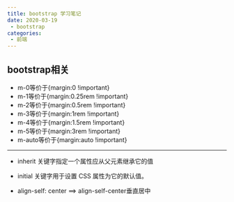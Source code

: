 ```yaml
---
title: bootstrap 学习笔记
date: 2020-03-19
 - bootstrap
categories:
 - 前端
---
```


## bootstrap相关

- m-0等价于{margin:0 !important}
- m-1等价于{margin:0.25rem !important}
- m-2等价于{margin:0.5rem !important}
- m-3等价于{margin:1rem !important}
- m-4等价于{margin:1.5rem !important}
- m-5等价于{margin:3rem !important}
- m-auto等价于{margin:auto !important}



------------------------

- inherit 关键字指定一个属性应从父元素继承它的值

- initial 关键字用于设置 CSS 属性为它的默认值。

- align-self: center ==> align-self-center垂直居中

